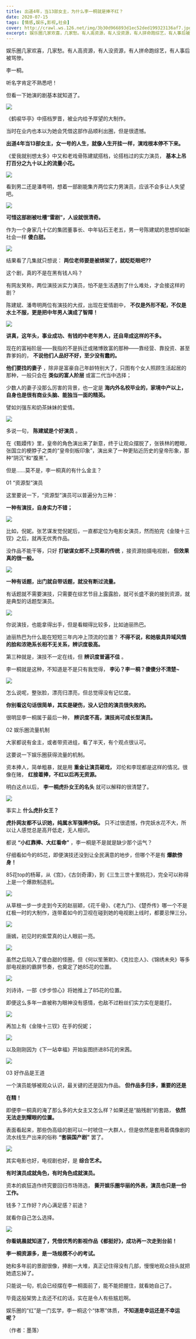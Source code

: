 ```yaml
---
title: 出道4年，当13部女主，为什么李一桐就是捧不红？
date: 2020-07-15
tags: [情感,娱乐,影视,社会]
cover: http://crawl.ws.126.net/img/3b30d966893d1ec52ded199323136af7.jpg
excerpt: 娱乐圈几家欢喜，几家愁。有人高资源，有人没资源，有人拼命跑综艺，有人事后被骂惨。李一桐。听名字肯定不熟悉吧！但看一下她演的剧基本就知道了。![](http://crawl.ws.126.net/img/3b30d966893
---
```

娱乐圈几家欢喜，几家愁。有人高资源，有人没资源，有人拼命跑综艺，有人事后被骂惨。

李一桐。

听名字肯定不熟悉吧！

但看一下她演的剧基本就知道了。

![](http://crawl.ws.126.net/img/3b30d966893d1ec52ded199323136af7.jpg)  

《鹤唳华亭》中搭档罗晋，被业内给予厚望的大制作。

当时在业内也本以为她会凭借这部作品顺利出圈，但是很遗憾。

**出道4年当13部女主，女一号的人生，就像人生开挂一样，演戏根本停不下来。**

《爱我就别想太多》中又和老戏骨陈建斌搭档，论搭档过的实力演员， **基本上吊打百分之九十以上的流量小花。**

![](http://crawl.ws.126.net/img/dadbfcb5e74f850b0a289fb9eaa0ee64.jpg)  

看到男二还是潘粤明，想着一部剧能集齐两位实力男演员，应该不会多让人失望吧。

![](http://crawl.ws.126.net/img/301da84b88ea85fb4e443f4c24b921f5.jpg)  

**可惜这部剧被吐槽“雷剧”，人设就很清奇。**

作为一个身家几十亿的集团董事长、中年钻石王老五，男一号陈建斌的思想却如新社会一样 **傻白甜。**

![](http://crawl.ws.126.net/img/e0b9c1cadc7ba4c90d95d63e20158a4a.jpg)  

结果看了几集就只想说： **两位老师要是被绑架了，就眨眨眼吧??**

这个剧，真的不是在黑有钱人吗？

有网友笑称，两位演技派实力演员，怕不是生活遇到了什么难处，才会接这样的剧？

陈建斌、潘粤明两位有演技的大叔，出现在爱情剧中， **不仅是外形不配，不仅是水土不服，更是把中年男人演成了智障！**

![](http://crawl.ws.126.net/img/03821b33d4b50199772307897b7ed45b.gif)  

**讲真，这年头，事业成功、有钱的中老年男人，还自卑成这样的不多。**

现在的富裕阶层——我指的不是拆迁或赌博致富的那种——靠经营、靠投资、甚至靠爹妈的， **不说他们人品好不好，至少没有蠢的。**

**他们要找的妻子** ，除非是富豪自己年龄特别大了，只图有个女人照顾生活起居的那种，一般只会在 **类似的富人阶层** 或富二代当中选择；

少数人的妻子没那么厉害的背景，也一定是 **海内外名校毕业的，家境中产以上，自身也是很有商业头脑、能独当一面的精英。**

譬如刘强东和奶茶妹妹的爱情。

![](http://crawl.ws.126.net/img/e65c071def68527a26afab4f1bffde58.jpg)  

多说一句， **陈建斌是个好演员** 。

在《甄嬛传》里，皇帝的角色演出来了新意，终于让观众摆脱了，张铁林的瞪眼，张国立的梗脖子之类的“皇帝刻板印象”，演出来了一种更贴近历史的皇帝形象，那种“阴沉”和“腹黑”。

但是……莫不是，李一桐真的有什么金主？

01 “资源型”演员

这里要说一下，“资源型”演员可以普遍分为三种：

**一种有演技，自身实力不错；**

![](http://crawl.ws.126.net/img/335dca6c9b5086ee0072e70112a362a0.jpg)  

比如，倪妮。张艺谋发觉倪妮后，一直都定位为电影女演员，然而拍完《金陵十三钗》之后，就再无优秀作品。

没作品不能干等，只好 **打破谋女郎不上荧幕的传统** ，接资源拍摄电视剧， **但效果真的很一般。**

![](http://crawl.ws.126.net/img/5835e1ec4f94c0551c27b9e9afdc1081.jpg)  

**一种有话题，出门就自带话题，就没有断过流量。**

有话题就不需要演技，只需要在综艺节目上露露脸，就可长盛不衰的接到资源，就是典型的话题型演员。

![](http://crawl.ws.126.net/img/7e4367dff343b4e447830bd41ecbbac1.gif)  

你说演技，也能拿得出手，但是看糊得比较多，比如迪丽热巴。

迪丽热巴为什么能在短短三年内冲上顶流的位置？ **不得不说，和她极具异域风情的脸和浓艳系长相不无关系，辨识度极高。**

第三种就是，演技不一定在线，但 **辨识度普遍不佳** 。

李一桐就是这种，不知道是不是只有我觉得， **李沁？李一桐？傻傻分不清楚~**

![](http://crawl.ws.126.net/img/dd82bf4dc12c7159cbe2e1ec0d4b7086.jpg)  

怎么说呢，整张脸，漂亮归漂亮，但总觉得没有记忆度。

**你别看这句话很简单，其实是硬伤，没人记住的演员很失败的。**

很明显李一桐属于最后一种， **辨识度不高，演技尚可成长型演员。**

02 娱乐圈流量机制

大家都说有金主，或者带资进组，看了半天，有个观点很认可。

这要说一下娱乐圈获得流量的机制。

资本捧人，简单粗暴，就是用 **重金让演员砸戏，** 邓伦和李现都是这样的情况。很像在赌， **红接着捧，不红以后再无资源。**

明白这点以后， **李一桐虎扑女王的名头** 就可以解释的很清楚了。

![](http://crawl.ws.126.net/img/042d371e590125a06eac1e323a4485bc.jpg)  

事实上 **什么虎扑女王？**

**虎扑网友都不认识她，纯属水军强捧作妖。** 只不过很遗憾，作完妖水花不大，所以让人感觉总是高开低走，无人相识。

都说 **“小红靠捧、大红看命”** ，李一桐是不是就是缺少那个运气？

仔细看如今的85花，即便演技还没到让全民满意的地步，但哪个不是有 **爆款傍身！**

85花top的杨幂，从《宫》，《古剑奇谭》，到《三生三世十里桃花》，完全可以称得上是一个爆款制造机。

![](http://crawl.ws.126.net/img/9faee1288b9ccbca7017cd0fe00fe2b4.jpg)  

从草根一步一步走到今天的赵丽颖，《花千骨》、《老九门》、《楚乔传》哪一个不是红极一时的大制作，连带着如今的卫视在碰到她的电视剧上线时，都要忌惮三分。

![](http://crawl.ws.126.net/img/da67b167c222f475ecdffad7c3adde34.jpg)  

唐嫣，初见时的紫萱真的让人眼前一亮。

![](http://crawl.ws.126.net/img/4af2aa645684db6411b045c035dc78fa.gif)  

虽然之后陷入了傻白甜的怪圈，但《何以笙箫默》、《克拉恋人》、《锦绣未央》等多部电视剧的霸屏节奏，也奠定了她85花的位置。

![](http://crawl.ws.126.net/img/93f3420cd4ce92d9606a7417d6c9e2a5.jpg)  

刘诗诗，一部《步步惊心》将她推上了85花的位置。

即便这么多年一直被称为眼神没有感情，也敌不过粉丝们实力实在是能打。

![](http://crawl.ws.126.net/img/f14c164216d1ba2e4865822ec5bdcc9c.jpg)  

再加上有《金陵十三钗》在手的倪妮；

![](http://crawl.ws.126.net/img/1d66e5d3753281694c905cb8be27dd61.jpg)  

以及刚刚因为《下一站幸福》开始妄图挤进85花的宋茜。

![](http://crawl.ws.126.net/img/9cf081d5a4463a7db4f43f51b5934f80.jpg)  

03 好作品是王道

一个演员能够被观众认识，最关键的还是因为作品。 **但作品多归多，重要的还是**

**在精！**

即便李一桐真的淹了那么多的大女主又怎么样？如果还是“脑残剧“的套路， **依然无法走到耀眼的位置。**

表面看起来，那些伪高级的剧可以一时唬住一大群人，但是依然是套用着偶像剧的流水线生产出来的俗称 **“套装国产剧”** 罢了。

![](http://crawl.ws.126.net/img/123387c1d28e0d46e9925b6723439565.jpg)  

其实电影也好，电视剧也好，是 **综合艺术。**

**有时演员成就角色，有时角色成就演员。**

资本的疯狂造作终究要回归市场筛选， **撕开娱乐圈华丽的外表，演员也只是一份工作。**

钱多？工作好？内心满足感？前途？

就看你自己怎么选择。

![](http://crawl.ws.126.net/img/c8787c49eafa23ed41ca1342b8f772c9.jpg)  

**你看姚晨就知道了，凭借优秀的影视作品《都挺好》，成功再一次走到台前！**

**李一桐资源多，是一场规模不小的考试。**

她和多年前的景甜很像，捧剧一大堆，真正记住得没有几部，慢慢地观众扭头就把她遗忘掉了。

只能说一句，机会已经摆在李一桐面前了，能不能把握住，就看她自己了。

毕竟这般架势上去还不红的话，实在是令人有些尴尬啊。

娱乐圈的“红”是一门玄学，李一桐这个“体寒”体质， **不知道是幸运还是不幸运呢？**

（作者：墨落）

